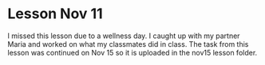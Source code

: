 # Lesson Nov 11

I missed this lesson due to a wellness day. I caught up with my partner Maria and worked on what my classmates did in class. The task from this lesson was continued on Nov 15 so it is uploaded in the nov15 lesson folder.